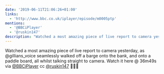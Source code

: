 ```yaml
---
date: '2019-06-11T21:06:26+01:00'
links:
  - 'http://www.bbc.co.uk/iplayer/episode/m0005ptp'
mentions:
  - '@BBCiPlayer'
  - '@ruskin147'
description: "Watched a most amazing piece of live report to camera yesterday, as @gillians_voice seamlessly walked off a barge onto the bank, and onto a paddle board, all whilst talking straight to camera. Watch it here @ 36m49s  via [@BBCiPlayer](https://twitter.com/@BBCiPlayer) cc [@ruskin147](https://twitter.com/@ruskin147) \U0001F44F\U0001F44F\U0001F44F"
---
```

Watched a most amazing piece of live report to camera yesterday, as @gillians_voice seamlessly walked off a barge onto the bank, and onto a paddle board, all whilst talking straight to camera. Watch it here @ 36m49s  via [@BBCiPlayer](https://twitter.com/@BBCiPlayer) cc [@ruskin147](https://twitter.com/@ruskin147) 👏👏👏
